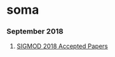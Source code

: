 # soma

### September 2018
1. [SIGMOD 2018 Accepted Papers](https://medium.com/db-journal/sigmod2018-accepted-papers-f221d4321da9)